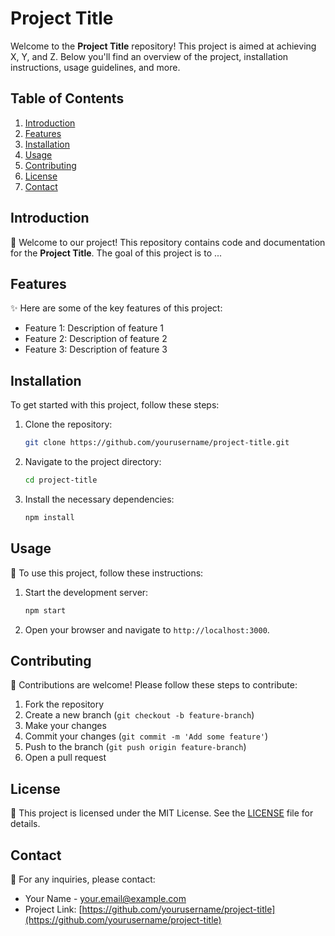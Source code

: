 # Project Title

Welcome to the **Project Title** repository! This project is aimed at achieving X, Y, and Z. Below you'll find an overview of the project, installation instructions, usage guidelines, and more.

## Table of Contents

1. [Introduction](#introduction)
2. [Features](#features)
3. [Installation](#installation)
4. [Usage](#usage)
5. [Contributing](#contributing)
6. [License](#license)
7. [Contact](#contact)

## Introduction

🎉 Welcome to our project! This repository contains code and documentation for the **Project Title**. The goal of this project is to ...

## Features

✨ Here are some of the key features of this project:

- Feature 1: Description of feature 1
- Feature 2: Description of feature 2
- Feature 3: Description of feature 3

## Installation

To get started with this project, follow these steps:

1. Clone the repository:
   ```sh
   git clone https://github.com/yourusername/project-title.git
   ```
2. Navigate to the project directory:
   ```sh
   cd project-title
   ```
3. Install the necessary dependencies:
   ```sh
   npm install
   ```

## Usage

🚀 To use this project, follow these instructions:

1. Start the development server:
   ```sh
   npm start
   ```
2. Open your browser and navigate to `http://localhost:3000`.

## Contributing

🤝 Contributions are welcome! Please follow these steps to contribute:

1. Fork the repository
2. Create a new branch (`git checkout -b feature-branch`)
3. Make your changes
4. Commit your changes (`git commit -m 'Add some feature'`)
5. Push to the branch (`git push origin feature-branch`)
6. Open a pull request

## License

📜 This project is licensed under the MIT License. See the [LICENSE](LICENSE) file for details.

## Contact

📧 For any inquiries, please contact:

- Your Name - your.email@example.com
- Project Link: [https://github.com/yourusername/project-title](https://github.com/yourusername/project-title)

